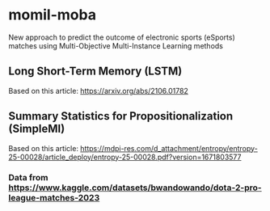 # momil-moba
New approach to predict the outcome of electronic sports (eSports) matches using Multi-Objective Multi-Instance Learning methods

## Long Short-Term Memory (LSTM)
Based on this article: https://arxiv.org/abs/2106.01782

## Summary Statistics for Propositionalization (SimpleMI)
Based on this article: https://mdpi-res.com/d_attachment/entropy/entropy-25-00028/article_deploy/entropy-25-00028.pdf?version=1671803577

### Data from https://www.kaggle.com/datasets/bwandowando/dota-2-pro-league-matches-2023
